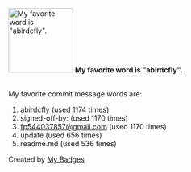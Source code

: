 <img src="https://github.com/my-badges/my-badges/blob/master/src/all-badges/favorite-word/favorite-word.png?raw=true" alt="My favorite word is &quot;abirdcfly&quot;." title="My favorite word is &quot;abirdcfly&quot;." width="128">
<strong>My favorite word is &quot;abirdcfly&quot;.</strong>
<br><br>

My favorite commit message words are:

1. abirdcfly (used 1174 times)
2. signed-off-by: (used 1170 times)
3. <fp544037857@gmail.com> (used 1170 times)
4. update (used 656 times)
5. readme.md (used 536 times)


Created by <a href="https://github.com/my-badges/my-badges">My Badges</a>
